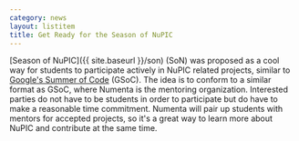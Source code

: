 ```yaml
---
category: news
layout: listitem
title: Get Ready for the Season of NuPIC
---
```


[Season of NuPIC]({{ site.baseurl }}/son) (SoN) was proposed as a cool way for students to participate actively in NuPIC related projects, similar to [Google's Summer of Code](http://www.google-melange.com/) (GSoC). The idea is to conform to a similar format as GSoC, where Numenta is the mentoring organization. Interested parties do not have to be students in order to participate but do have to make a reasonable time commitment. Numenta will pair up students with mentors for accepted projects, so it's a great way to learn more about NuPIC and contribute at the same time.
